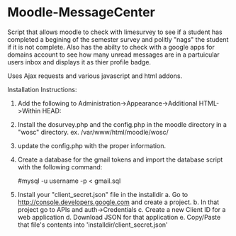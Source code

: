 # Moodle-MessageCenter
Script that allows moodle to check with limesurvey to see if a student has completed a begining of the semester survey and politly "nags" the student if it is not complete.
Also has the abilty to check with a google apps for domains account to see how many unread messages are in a partuicular users inbox and displays it as thier profile badge.

Uses Ajax requests and various javascript and html addons. 

Installation Instructions:

1. Add the following to Administration->Appearance->Additional HTML->Within HEAD:

	<script src="http://your.moodle.com/installdir/include/jquery.min.js"></script>
	<script src="http://your.moodle.com/installdir/include/messagecenter.js"></script>
	<link rel="stylesheet" type="text/css" href="http://your.moodle.com/installdir/include/woscbell.css" />

3. Install the dosurvey.php and the config.php in the moodle directory in a "wosc" directory. ex. /var/www/html/moodle/wosc/

4. update the config.php with the proper information.

5. Create a database for the gmail tokens and import the database script with the following command:

	#mysql -u username -p < gmail.sql 

6. Install your "client_secret.json" file in the installdir
	a. Go to http://console.developers.google.com and create a project.
	b. In that project go to APIs and auth->Credentials
	c. Create a new Client ID for a web application
	d. Download JSON for that application
	e. Copy/Paste that file's contents into 'installdir/client_secret.json'





